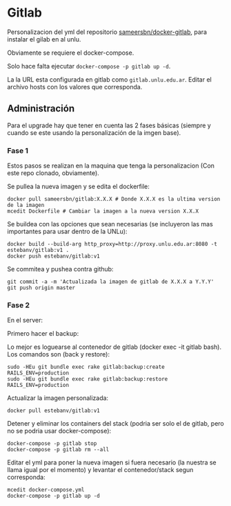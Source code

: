 # Gitlab

Personalizacion del yml del repositorio [sameersbn/docker-gitlab](https://github.com/sameersbn/docker-gitlab), para instalar el gilab en al unlu.

Obviamente se requiere el docker-compose.

Solo hace falta ejecutar `docker-compose -p gitlab up -d`.

La la URL esta configurada en gitlab como `gitlab.unlu.edu.ar`. Editar el archivo hosts con los valores que corresponda.

## Administración

Para el upgrade hay que tener en cuenta las 2 fases básicas (siempre y cuando se este usando la personalización de la imgen base).

### Fase 1

Estos pasos se realizan en la maquina que tenga la personalizacion (Con este repo clonado, obviamente).

Se pullea la nueva imagen y se edita el dockerfile:

```
docker pull sameersbn/gitlab:X.X.X # Donde X.X.X es la ultima version de la imagen
mcedit Dockerfile # Cambiar la imagen a la nueva version X.X.X
```

Se buildea con las opciones que sean necesarias (se incluyeron las mas importantes para usar dentro de la UNLu):

```
docker build --build-arg http_proxy=http://proxy.unlu.edu.ar:8080 -t estebanv/gitlab:v1 .
docker push estebanv/gitlab:v1
```

Se commitea y pushea contra github:

```
git commit -a -m 'Actualizada la imagen de gitlab de X.X.X a Y.Y.Y'
git push origin master
```

### Fase 2

En el server:

Primero hacer el backup:

Lo mejor es loguearse al contenedor de gitlab (docker exec -it gitlab bash). Los comandos son (back y restore):

```
sudo -HEu git bundle exec rake gitlab:backup:create RAILS_ENV=production
sudo -HEu git bundle exec rake gitlab:backup:restore RAILS_ENV=production
```

Actualizar la imagen personalizada:

```
docker pull estebanv/gitlab:v1
```

Detener y eliminar los containers del stack (podria ser solo el de gitlab, pero no se podria usar docker-compose):

```
docker-compose -p gitlab stop
docker-compose -p gitlab rm --all
```

Editar el yml para poner la nueva imagen si fuera necesario (la nuestra se llama igual por el momento) y levantar el contenedor/stack segun corresponda:

```
mcedit docker-compose.yml
docker-compose -p gitlab up -d
```
